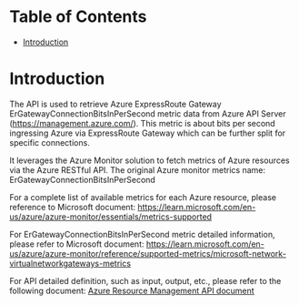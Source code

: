 # Table of Contents
- [Introduction](#introduction)


# Introduction <a name="introduction"></a>
The API is used to retrieve Azure ExpressRoute Gateway ErGatewayConnectionBitsInPerSecond metric data from Azure API Server (https://management.azure.com/). This metric is about bits per second ingressing Azure via ExpressRoute Gateway which can be further split for specific connections.



It leverages the Azure Monitor solution to fetch metrics of Azure resources via the Azure RESTful API. The original Azure monitor metrics name: ErGatewayConnectionBitsInPerSecond



For a complete list of available metrics for each Azure resource, please reference to Microsoft document: https://learn.microsoft.com/en-us/azure/azure-monitor/essentials/metrics-supported 

For ErGatewayConnectionBitsInPerSecond metric detailed information, please refer to Microsoft document: https://learn.microsoft.com/en-us/azure/azure-monitor/reference/supported-metrics/microsoft-network-virtualnetworkgateways-metrics

For API detailed definition, such as input, output, etc., please refer to the following document:
[Azure Resource Management API document](https://learn.microsoft.com/en-us/rest/api/monitor/metrics/list?view=rest-monitor-2023-10-01&tabs=HTTP)
